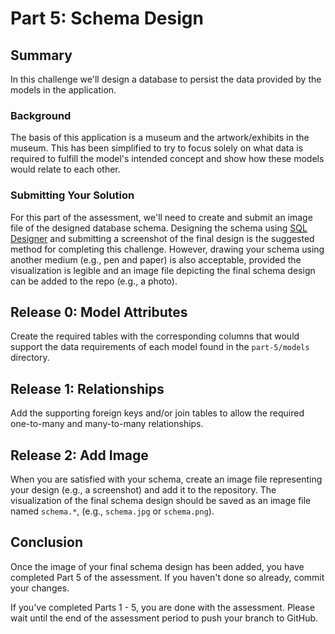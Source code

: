 # Part 5: Schema Design

## Summary
In this challenge we'll design a database to persist the data provided by the models in the application.

### Background
The basis of this application is a museum and the artwork/exhibits in the museum. This has been simplified to try to focus solely on what data is required to fulfill the model's intended concept and show how these models would relate to each other.

### Submitting Your Solution
For this part of the assessment, we'll need to create and submit an image file of the designed database schema.  Designing the schema using [SQL Designer](http://schemadesigner.devbootcamp.com) and submitting a screenshot of the final design is the suggested method for completing this challenge.  However, drawing your schema using another medium (e.g., pen and paper) is also acceptable, provided the visualization is legible and an image file depicting the final schema design can be added to the repo (e.g., a photo).

## Release 0: Model Attributes
Create the required tables with the corresponding columns that would support the data requirements of each model found in the `part-5/models` directory.

## Release 1: Relationships
Add the supporting foreign keys and/or join tables to allow the required one-to-many and many-to-many relationships.

## Release 2: Add Image
When you are satisfied with your schema, create an image file representing your design (e.g., a screenshot) and add it to the repository. The visualization of the final schema design should be saved as an image file named `schema.*`, (e.g., `schema.jpg` or `schema.png`).

## Conclusion
Once the image of your final schema design has been added, you have completed Part 5 of the assessment.  If you haven't done so already, commit your changes.

If you've completed Parts 1 - 5, you are done with the assessment.  Please wait until the end of the assessment period to push your branch to GitHub.
